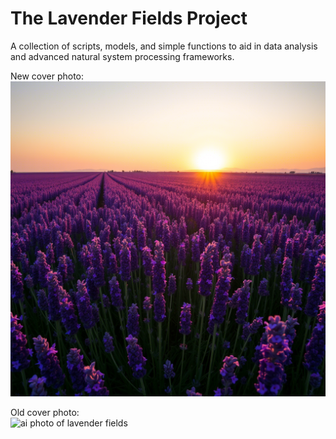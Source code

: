 # The Lavender Fields Project
A collection of scripts, models, and simple functions to aid in data analysis and advanced natural system processing frameworks.  

New cover photo:  
![new ai photo of lavender fields](../img/lavenderfields_new.png)  


Old cover photo:  
![ai photo of lavender fields](../img/lavenderfields_old.png)  

